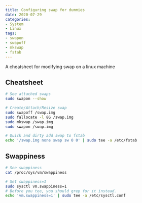 ```yaml
---
title: Configuring swap for dummies
date: 2020-07-29
categories:
- System
- Linux
tags:
- swapon
- swapoff
- mkswap
- fstab
---
```


A cheatsheet for modifying swap on a linux machine

## Cheatsheet
```bash
# See attached swaps
sudo swapon --show

# Create/Attach/Resize swap
sudo swapoff /swap.img
sudo fallocate -l 8G /swap.img
sudo mkswap /swap.img
sudo swapon /swap.img

# Quick and dirty add swap to fstab
echo '/swap.img none swap sw 0 0' | sudo tee -a /etc/fstab
```
## Swappiness
```bash
# See swappiness
cat /proc/sys/vm/swappiness

# Set swappiness=1
sudo sysctl vm.swappiness=1
# Before you tee, you should grep for it instead.
echo 'vm.swappiness=1' | sudo tee -a /etc/sysctl.conf
```
